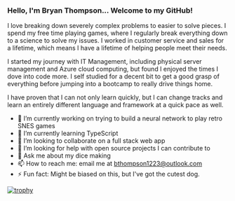 ### Hello, I'm Bryan Thompson... Welcome to my GitHub!


I love breaking down severely complex problems to easier to solve pieces. I spend my free time playing games, where I regularly break everything down to a science to solve my issues. I worked in customer service and sales for a lifetime, which means I have a lifetime of helping people meet their needs. 

I started my journey with IT Management, including physical server management and Azure cloud computing, but found I enjoyed the times I dove into code more. I self studied for a decent bit to get a good grasp of everything before jumping into a bootcamp to really drive things home.

I have proven that I can not only learn quickly, but I can change tracks and learn an entirely different language and framework at a quick pace as well.


- 🔭 I’m currently working on trying to build a neural network to play retro SNES games
- 🌱 I’m currently learning TypeScript
- 👯 I’m looking to collaborate on a full stack web app
- 🤔 I’m looking for help with open source projects I can contribute to
- 💬 Ask me about my dice making
- 📫 How to reach me: email me at bthompson1223@outlook.com
- ⚡ Fun fact: Might be biased on this, but I've got the cutest dog.

[![trophy](https://github-profile-trophy.vercel.app/?username=bthompson1223)](https://github.com/ryo-ma/github-profile-trophy)
